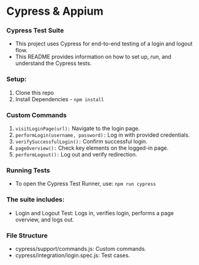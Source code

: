 # Cypress & Appium

### Cypress Test Suite
- This project uses Cypress for end-to-end testing of a login and logout flow.
- This README provides information on how to set up, run, and understand the Cypress tests.

### Setup:
1. Clone this repo
2. Install Dependencies - ```npm install```


### Custom Commands
1. ```visitLoginPage(url):``` Navigate to the login page.
2. ```performLogin(username, password):``` Log in with provided credentials.
3. ```verifySuccessfulLogin():``` Confirm successful login.
4. ```pageOverview():``` Check key elements on the logged-in page.
5. ```performLogout():``` Log out and verify redirection.

### Running Tests
- To open the Cypress Test Runner, use: ```npm run cypress```

### The suite includes:
- Login and Logout Test: Logs in, verifies login, performs a page overview, and logs out.

### File Structure
- cypress/support/commands.js: Custom commands.
- cypress/integration/login.spec.js: Test cases.
